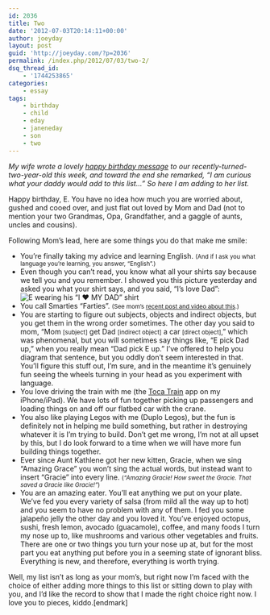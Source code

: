 ```yaml
---
id: 2036
title: Two
date: '2012-07-03T20:14:11+00:00'
author: joeyday
layout: post
guid: 'http://joeyday.com/?p=2036'
permalink: /index.php/2012/07/03/two-2/
dsq_thread_id:
    - '1744253865'
categories:
    - essay
tags:
    - birthday
    - child
    - eday
    - janeneday
    - son
    - two
---
```


*My wife wrote a lovely [happy birthday message](http://www.janeneday.com/2012/06/27/two-year-update/ "Two Year Update ‹ Day By Day") to our recently-turned-two-year-old this week, and toward the end she remarked, “I am curious what your daddy would add to this list…” So here I am adding to her list.*

Happy birthday, E. You have no idea how much you are worried about, gushed and cooed over, and just flat out loved by Mom and Dad (not to mention your two Grandmas, Opa, Grandfather, and a gaggle of aunts, uncles and cousins).

Following Mom’s lead, here are some things you do that make me smile:

- You’re finally taking my advice and learning English. <small>(And if I ask you what language you’re learning, you answer, “English”.)</small>
- Even though you can’t read, you know what all your shirts say because we tell you and you remember. I showed you this picture yesterday and asked you what your shirt says, and you said, “I’s love Dad”:  
    ![E wearing his “I ♥ MY DAD” shirt](http://joeyday.com/wp-content/uploads/2012/07/7491559204_906b95a362_k.jpg "E wearing his “I ♥ MY DAD” shirt")
- You call Smarties “Farties”. <small>(See mom’s [recent post and video about this](http://www.janeneday.com/2012/07/03/farties/ "Farties ‹ Day By Day").)</small>
- You are starting to figure out subjects, objects and indirect objects, but you get them in the wrong order sometimes. The other day you said to mom, “Mom <small>\[subject\]</small> get Dad <small>\[indirect object\]</small> a car <small>\[direct object\]</small>,” which was phenomenal, but you will sometimes say things like, “E pick Dad up,” when you really mean “Dad pick E up.” I’ve offered to help you diagram that sentence, but you oddly don’t seem interested in that. You’ll figure this stuff out, I’m sure, and in the meantime it’s genuinely fun seeing the wheels turning in your head as you experiment with language.
- You love driving the train with me (the [Toca Train](http://tocaboca.com/game/toca-train/ "Toca Train ‹ Toca Boca") app on my iPhone/iPad). We have lots of fun together picking up passengers and loading things on and off our flatbed car with the crane.
- You also like playing Legos with me (Duplo Legos), but the fun is definitely not in helping me build something, but rather in destroying whatever it is I’m trying to build. Don’t get me wrong, I’m not at all upset by this, but I do look forward to a time when we will have more fun building things together.
- Ever since Aunt Kathlene got her new kitten, Gracie, when we sing “Amazing Grace” you won’t sing the actual words, but instead want to insert “Gracie” into every line. <small>(*“Amazing Gracie! How sweet the Gracie. That saved a Gracie like Gracie!”*)</small>
- You are an amazing eater. You’ll eat anything we put on your plate. We’ve fed you every variety of salsa (from mild all the way up to hot) and you seem to have no problem with any of them. I fed you some jalapeño jelly the other day and you loved it. You’ve enjoyed octopus, sushi, fresh lemon, avocado (guacamole), coffee, and many foods I turn my nose up to, like mushrooms and various other vegetables and fruits. There are one or two things you turn your nose up at, but for the most part you eat anything put before you in a seeming state of ignorant bliss. Everything is new, and therefore, everything is worth trying.

Well, my list isn’t as long as your mom’s, but right now I’m faced with the choice of either adding more things to this list or sitting down to play with you, and I’d like the record to show that I made the right choice right now. I love you to pieces, kiddo.\[endmark\]